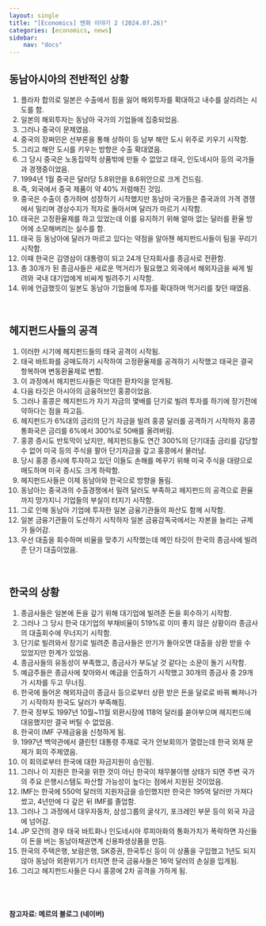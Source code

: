 ```yaml
---
layout: single
title: "[Economics] 엔화 이야기 2 (2024.07.26)"
categories: [economics, news]
sidebar:
    nav: "docs"
---
```


## 동남아시아의 전반적인 상황
1. 플라자 합의로 일본은 수출에서 힘을 잃어 해외투자를 확대하고 내수를 살리려는 시도를 함.
1. 일본의 해외투자는 동남아 국가의 기업들에 집중되었음.
1. 그러나 중국이 문제였음.
1. 중국의 장쩌민은 선부론을 통해 상하이 등 남부 해안 도시 위주로 키우기 시작함.
1. 그리고 해안 도시를 키우는 방향은 수출 확대였음.
1. 그 당시 중국은 노동집약적 상품밖에 만들 수 없었고 태국, 인도네시아 등의 국가들과 경쟁중이었음.
1. 1994년 1월 중국은 달러당 5.8위안을 8.6위안으로 크게 건드림.
1. 즉, 외국에서 중국 제품이 약 40% 저렴해진 것임.
1. 중국은 수출이 증가하며 성장하기 시작했지만 동남아 국가들은 중국과의 가격 경쟁에서 밀리며 경상수지가 적자로 돌아서며 달러가 마르기 시작함.
1. 태국은 고정환율제를 하고 있었는데 이를 유지하기 위해 얼마 없는 달러를 환율 방어에 소모해버리는 실수를 함.
1. 태국 등 동남아에 달러가 마르고 있다는 약점을 알아챈 헤지펀드사들이 팀을 꾸리기 시작함.
1. 이때 한국은 김영삼이 대통령이 되고 24개 단자회사를 종금사로 전환함.
1. 총 30개가 된 종금사들은 새로운 먹거리가 필요했고 외국에서 해외자금을 싸게 빌려와 국내 대기업에게 비싸게 빌려주기 시작함.
1. 위에 언급했듯이 일본도 동남아 기업들에 투자를 확대하며 먹거리를 찾던 때였음.

<br/>

## 헤지펀드사들의 공격
1. 이러한 시기에 헤지펀드들의 태국 공격이 시작됨.
1. 태국 바트화를 공매도하기 시작하여 고정환율제를 공격하기 시작했고 태국은 결국 항복하며 변동환율제로 변함.
1. 이 과정에서 헤지펀드사들은 막대한 환차익을 얻게됨.
1. 다음 타깃은 아시아의 금융허브인 홍콩이었음.
1. 그러나 홍콩은 헤지펀드가 자기 자금의 몇배를 단기로 빌려 투자를 하기에 장기전에 약하다는 점을 파고듬.
1. 헤지펀드가 6%대의 금리의 단기 자금을 빌려 홍콩 달러를 공격하기 시작하자 홍콩 통화국은 금리를 6%에서 300%로 50배를 올려버림.
1. 홍콩 증시도 반토막이 났지만, 헤지펀드들도 연간 300%의 단기대출 금리를 감당할 수 없어 미국 등의 주식을 팔아 단기자금을 갚고 홍콩에서 물러남.
1. 당시 홍콩 증시에 투자하고 있던 이들도 손해를 메꾸기 위해 미국 주식을 대량으로 매도하며 미국 증시도 크게 하락함.
1. 헤지펀드사들은 이제 동남아와 한국으로 방향을 돌림.
1. 동남아는 중국과의 수출경쟁에서 밀려 달러도 부족하고 헤지펀드의 공격으로 환율까지 망가지니 기업들의 부실이 터지기 시작함.
1. 그로 인해 동남아 기업에 투자한 일본 금융기관들의 파산도 함께 시작함.
1. 일본 금융기관들이 도산하기 시작하자 일본 금융감독국에서는 자본을 늘리는 규제가 들어감.
1. 우선 대출을 회수하며 비율을 맞추기 시작했는데 메인 타깃이 한국의 종금사에 빌려준 단기 대출이었음.

<br/>

## 한국의 상황
1. 종금사들은 일본에 돈을 갚기 위해 대기업에 빌려준 돈을 회수하기 시작함.
1. 그러나 그 당시 한국 대기업의 부채비율이 519%로 이미 좋지 않은 상황이라 종금사의 대출회수에 무너지기 시작함.
1. 단기로 빌려와서 장기로 빌려준 종금사들은 만기가 돌아오면 대출을 상환 받을 수 있었지만 한계가 있었음.
1. 종금사들의 유동성이 부족했고, 종금사가 부도날 것 같다는 소문이 돌기 시작함.
1. 예금주들은 종금사에 찾아와서 예금을 인출하기 시작했고 30개의 종금사 중 29개가 시차를 두고 무너짐.
1. 한국에 들어온 해외자금이 종금사 등으로부터 상환 받은 돈을 달로로 바꿔 빠져나가기 시작하자 한국도 달러가 부족해짐.
1. 한국 정부도 1997년 10월~11월 외환시장에 118억 달러를 쏟아부으며 헤지펀드에 대응했지만 결국 버틸 수 없었음.
1. 한국이 IMF 구제금융을 신청하게 됨.
1. 1997년 백악관에서 클린턴 대통령 주재로 국가 안보회의가 열렸는데 한국 외채 문제가 회의 주제였음.
1. 이 회의로부터 한국에 대한 자금지원이 승인됨.
1. 그러나 이 지원은 한국을 위한 것이 아닌 한국이 채무불이행 상태가 되면 주변 국가의 주요 은행시스템도 파산할 가능성이 높다는 점에서 지원된 것이었음.
1. IMF는 한국에 550억 달러의 지원자금을 승인했지만 한국은 195억 달러만 가져다 썼고, 4년만에 다 갚은 뒤 IMF를 졸업함.
1. 그러나 그 과정에서 대우자동차, 삼성그룹의 굴삭기, 포크레인 부문 등이 외국 자금에 넘어감.
1. JP 모건의 경우 태국 바트화나 인도네시아 루피아화의 통화가치가 폭락하면 자신들이 돈을 버는 동남아채권연계 신용파생상품을 만듬.
1. 한국의 주택은행, 보람은행, SK증권, 한국투신 등이 이 상품을 구입했고 1년도 되지 않아 동남아 외환위기가 터지면 한국 금융사들은 16억 달러의 손실을 입게됨.
1. 그리고 헤지펀드사들은 다시 홍콩에 2차 공격을 가하게 됨.

<br/>
<br/>

#### 참고자료: 메르의 블로그 (네이버) 